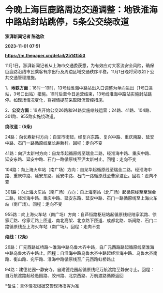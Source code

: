 # 今晚上海巨鹿路周边交通调整：地铁淮海中路站封站跳停，5条公交绕改道
**澎湃新闻记者 陈逸欣**

**2023-11-01 07:51**

**https://m.thepaper.cn/detail/25141553**

11月1日，澎湃新闻记者从上海市交通委获悉，为有效应对大客流安全风险，确保巨鹿路沿线市民乘客有序出行及周边区域交通秩序平稳，11月1日晚将采取如下公共交通管理措施。

1、**地铁方面**：16时—19时，13号线淮海中路站出入口调整为单向进出（1号口进站，3号口出站）措施。19时后至今日运营结束，13号线淮海中路站实施封站跳停。如现场情况变化，将视情提前采取限流管控措施。

2、**公交方面**：19点开始公交26路和94路实施缩线运营；24路、41路、104路、301路、955路实施绕改道。

**绕改道：(5条)**

24路：向长寿新村方向：自豆市街起，经复兴东路、复兴中路、重庆南路、延安中路、石门一路循原线至长寿新村。回程：走向不变

41路：向沪太新村方向：自龙华起循原线至瑞金二路，经淮海中路、重庆中路、延安东路、延安中路、石门一路循原线至沪太新村止。回程：走向不变

104路：向上海火车站（南广场）方向：自龙华起循原线至瑞金二路，经淮海中路、重庆中路、延安东路、延安中路、石门一路循原线至曹家渡止。回程：走向不变

301路：向上海火车站（南广场）方向：自上海南站（北广场）起循原线至至瑞金二路，经淮海中路、重庆中路、延安东路、延安中路、石门一路循原线至上海火车站（南广场）。回程：走向不变

955路：向上海火车站（南广场）方向：自芦恒路枢纽站起循原线经陆家浜路、徐家汇路、徐家汇路上匝道、南北高架、北京路下匝道、成都北路、新闸路、石门二路循原线至上海火车站（南广场）。回程：走向不变

**缩线：(2条)**

26路：广元西路虹桥路～淮海中路乌鲁木齐中路，自广元西路路起循原线至淮海中路乌鲁木齐中路止。回程：自淮海中路乌鲁木齐中路起经淮海中路、乌鲁木齐南路、衡山路、宛平路、淮海中路循原线至广元西路虹桥路止

94路：建德花园～静安寺，自建德花园起循原线经万航渡路至静安寺止。回程：自万航渡路起经愚园路、胶州路、北京西路、万航渡路循原返回

\*备注：具体情况根据交警现场指挥为准